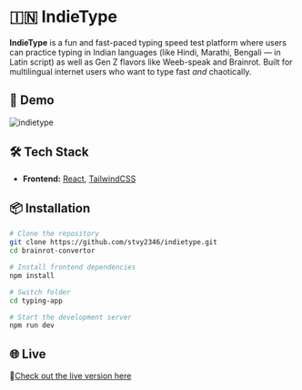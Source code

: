 # 🇮🇳 IndieType

**IndieType** is a fun and fast-paced typing speed test platform where users can practice typing in Indian languages (like Hindi, Marathi, Bengali — in Latin script) as well as Gen Z flavors like Weeb-speak and Brainrot. Built for multilingual internet users who want to type fast *and* chaotically.



## 📸 Demo
![indietype](https://github.com/user-attachments/assets/00c31413-ec8e-4c49-9948-586fb4860b82)


## 🛠️ Tech Stack

- **Frontend:** [React](https://reactjs.org/), [TailwindCSS](https://tailwindcss.com/)


## 📦 Installation

```bash
# Clone the repository
git clone https://github.com/stvy2346/indietype.git
cd brainrot-convertor

# Install frontend dependencies
npm install

# Switch folder
cd typing-app

# Start the development server
npm run dev
```

## 🌐 Live
🚀[Check out the live version here](https://indietype.netlify.app/)
